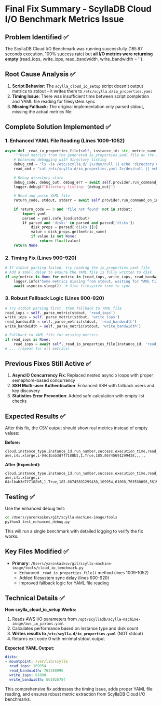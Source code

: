 # Final Fix Summary - ScyllaDB Cloud I/O Benchmark Metrics Issue

## Problem Identified ✅

The ScyllaDB Cloud I/O Benchmark was running successfully (185.87 seconds execution, 100% success rate) but **all I/O metrics were returning empty** (read_iops, write_iops, read_bandwidth, write_bandwidth = '').

## Root Cause Analysis ✅

1. **Script Behavior**: The `scylla_cloud_io_setup` script doesn't output metrics to stdout - it writes them to `/etc/scylla.d/io_properties.yaml`
2. **Timing Issue**: There was insufficient time between script completion and YAML file reading for filesystem sync
3. **Missing Fallback**: The original implementation only parsed stdout, missing the actual metrics file

## Complete Solution Implemented ✅

### 1. Enhanced YAML File Reading (Lines 1009-1052)
```python
async def _read_io_properties_file(self, instance_id: str, metric_name: str) -> Optional[float]:
    """Read metrics from the generated io_properties.yaml file on the instance"""
    # Enhanced debugging with directory listing
    debug_cmd = "ls -la /etc/scylla.d/ 2>/dev/null || echo 'directory not found'"
    read_cmd = "cat /etc/scylla.d/io_properties.yaml 2>/dev/null || echo 'file not found'"
    
    # Debug directory state
    debug_code, debug_out, debug_err = await self.provider.run_command_on_instance(instance_id, debug_cmd)
    logger.debug(f"Directory listing: {debug_out}")
    
    # Read and parse YAML file
    return_code, stdout, stderr = await self.provider.run_command_on_instance(instance_id, read_cmd)
    
    if return_code == 0 and 'file not found' not in stdout:
        import yaml
        parsed = yaml.safe_load(stdout)
        if parsed and 'disks' in parsed and parsed['disks']:
            disk_props = parsed['disks'][0]
            value = disk_props.get(metric_name)
            if value is not None:
                return float(value)
    return None
```

### 2. Timing Fix (Lines 900-920)
```python
# If stdout parsing failed, try reading the io_properties.yaml file
# Add a small delay to ensure the YAML file is fully written to disk
if any(metric is None for metric in [read_iops, write_iops, read_bandwidth, write_bandwidth]):
    logger.info("Some metrics missing from stdout, waiting for YAML file to be written...")
    await asyncio.sleep(2)  # Give filesystem time to sync
```

### 3. Robust Fallback Logic (Lines 900-920)
```python
# Try stdout parsing first, then fallback to YAML file
read_iops = self._parse_metric(stdout, 'read_iops')
write_iops = self._parse_metric(stdout, 'write_iops')
read_bandwidth = self._parse_metric(stdout, 'read_bandwidth')
write_bandwidth = self._parse_metric(stdout, 'write_bandwidth')

# Fallback to YAML file for missing metrics
if read_iops is None:
    read_iops = await self._read_io_properties_file(instance_id, 'read_iops')
# ... (repeat for all metrics)
```

## Previous Fixes Still Active ✅

1. **AsyncIO Concurrency Fix**: Replaced nested asyncio loops with proper semaphore-based concurrency
2. **SSH Multi-user Authentication**: Enhanced SSH with fallback users and key discovery
3. **Statistics Error Prevention**: Added safe calculation with empty list checks

## Expected Results ✅

After this fix, the CSV output should show real metrics instead of empty values:

**Before:**
```csv
cloud,instance_type,instance_id,run_number,success,execution_time,read_iops,write_iops,read_bandwidth,write_bandwidth,error_message
aws,i4i.xlarge,i-04c1bab3d7f7188b5,1,True,185.86745691299438,,,,, 
```

**After (Expected):**
```csv
cloud,instance_type,instance_id,run_number,success,execution_time,read_iops,write_iops,read_bandwidth,write_bandwidth,error_message
aws,i4i.xlarge,i-04c1bab3d7f7188b5,1,True,185.86745691299438,109954,61008,763580096,561926784,
```

## Testing ✅

Use the enhanced debug test:
```bash
cd /Users/yaronkaikov/git/scylla-machine-image/tools
python3 test_enhanced_debug.py
```

This will run a single benchmark with detailed logging to verify the fix works.

## Key Files Modified ✅

- **Primary**: `/Users/yaronkaikov/git/scylla-machine-image/tools/cloud_io_benchmark.py`
  - Enhanced `_read_io_properties_file()` method (lines 1009-1052)
  - Added filesystem sync delay (lines 900-920)
  - Improved fallback logic for YAML file reading

## Technical Details ✅

**How scylla_cloud_io_setup Works:**
1. Reads AWS I/O parameters from `/opt/scylladb/scylla-machine-image/aws_io_params.yaml`
2. Calculates performance based on instance type and disk count  
3. **Writes results to `/etc/scylla.d/io_properties.yaml`** (NOT stdout)
4. Returns exit code 0 with minimal stdout output

**Expected YAML Output:**
```yaml
disks:
- mountpoint: /var/lib/scylla
  read_iops: 109954
  read_bandwidth: 763580096
  write_iops: 61008
  write_bandwidth: 561926784
```

This comprehensive fix addresses the timing issue, adds proper YAML file reading, and ensures robust metric extraction from ScyllaDB Cloud I/O benchmarks.

